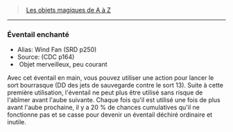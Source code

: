 ﻿> [Les objets magiques de A à Z](hd_magicitems_az_les_objets_magiques_de_a_a_z.md)

---

### Éventail enchanté

- Alias: Wind Fan (SRD p250)
- Source: (CDC p164)
-  Objet merveilleux, peu courant

Avec cet éventail en main, vous pouvez utiliser une action pour lancer le sort bourrasque (DD des jets de sauvegarde contre le sort 13). Suite à cette première utilisation, l'éventail ne peut plus être utilisé sans risque de l'abîmer avant l'aube suivante. Chaque fois qu'il est utilisé une fois de plus avant l'aube prochaine, il y a 20 % de chances cumulatives qu'il ne fonctionne pas et se casse pour devenir un éventail déchiré ordinaire et inutile.

